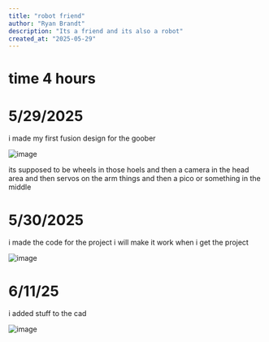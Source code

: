 ```yaml
---
title: "robot friend"
author: "Ryan Brandt"
description: "Its a friend and its also a robot"
created_at: "2025-05-29"
---
```

# time 4 hours 
# 5/29/2025
  i made my first fusion design for the goober

![image](https://github.com/user-attachments/assets/ad031202-d8a5-42d4-9e48-c61a10720b22)

its supposed to be wheels in those hoels and then a camera in the head area and then servos on the arm things and then a pico or something in the middle

# 5/30/2025
i made the code for the project i will make it work when i get the project

![image](https://github.com/user-attachments/assets/62fd908d-060c-46a7-93b0-e8417de82c49)

# 6/11/25
i added stuff to the cad

![image](https://github.com/user-attachments/assets/40cab798-1a71-4b46-a27a-7ac680629790)

